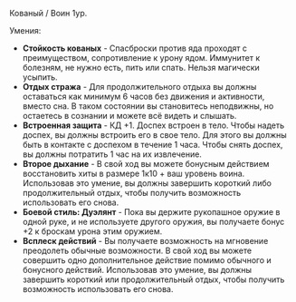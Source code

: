 Кованый / Воин 1ур.

Умения:
- **Стойкость кованых** - Спасброски против яда проходят с преимуществом, сопротивление к урону ядом. Иммунитет к болезням, не нужно есть, пить или спать. Нельзя магически усыпить.
- **Отдых стража** - Для продолжительного отдыха вы должны оставаться как минимум 6 часов без движения и активности, вместо сна. В таком состоянии вы становитесь неподвижны, но остаетесь в сознании и можете всё видеть и слышать.
- **Встроенная защита** - КД +1. Доспех встроен в тело. Чтобы надеть доспех, вы должны встроить его в свое тело. Для этого вы должны быть в контакте с доспехом в течение 1 часа. Чтобы снять доспех, вы должны потратить 1 час на их извлечение.
- **Второе дыхание** - В свой ход вы можете бонусным действием восстановить хиты в размере 1к10 + ваш уровень воина. Использовав это умение, вы должны завершить короткий либо продолжительный отдых, чтобы получить возможность использовать его снова.
- **Боевой стиль: Дуэлянт** - Пока вы держите рукопашное оружие в одной руке, и не используете другого оружия, вы получаете бонус +2 к броскам урона этим оружием.
- **Всплеск действий** - Вы получаете возможность на мгновение преодолеть обычные возможности. В свой ход вы можете совершить одно дополнительное действие помимо обычного и бонусного действий. Использовав это умение, вы должны завершить короткий или продолжительный отдых, чтобы получить возможность использовать его снова.
